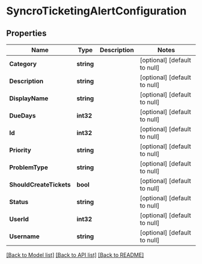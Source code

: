 # SyncroTicketingAlertConfiguration

## Properties
Name | Type | Description | Notes
------------ | ------------- | ------------- | -------------
**Category** | **string** |  | [optional] [default to null]
**Description** | **string** |  | [optional] [default to null]
**DisplayName** | **string** |  | [optional] [default to null]
**DueDays** | **int32** |  | [optional] [default to null]
**Id** | **int32** |  | [optional] [default to null]
**Priority** | **string** |  | [optional] [default to null]
**ProblemType** | **string** |  | [optional] [default to null]
**ShouldCreateTickets** | **bool** |  | [optional] [default to null]
**Status** | **string** |  | [optional] [default to null]
**UserId** | **int32** |  | [optional] [default to null]
**Username** | **string** |  | [optional] [default to null]

[[Back to Model list]](../README.md#documentation-for-models) [[Back to API list]](../README.md#documentation-for-api-endpoints) [[Back to README]](../README.md)


